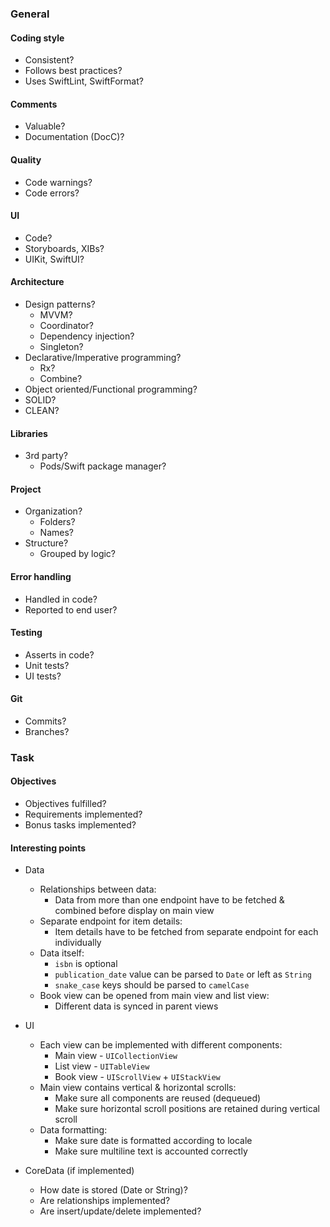 ### General

#### Coding style
- Consistent?
- Follows best practices?
- Uses SwiftLint, SwiftFormat?

#### Comments
- Valuable?
- Documentation (DocC)?

#### Quality
- Code warnings?
- Code errors?

#### UI
- Code?
- Storyboards, XIBs?
- UIKit, SwiftUI?

#### Architecture
- Design patterns?
  - MVVM?
  - Coordinator?
  - Dependency injection?
  - Singleton?
- Declarative/Imperative programming?
  - Rx?
  - Combine?
- Object oriented/Functional programming?
- SOLID?
- CLEAN?

#### Libraries
- 3rd party?
  - Pods/Swift package manager?

#### Project
- Organization?
  - Folders?
  - Names?
- Structure?
  - Grouped by logic?

#### Error handling
- Handled in code?
- Reported to end user?

#### Testing
- Asserts in code?
- Unit tests?
- UI tests?

#### Git
- Commits?
- Branches?

### Task

#### Objectives
- Objectives fulfilled?
- Requirements implemented?
- Bonus tasks implemented?

#### Interesting points
- Data
  - Relationships between data:
    - Data from more than one endpoint have to be fetched & combined before display on main view
  - Separate endpoint for item details:
    - Item details have to be fetched from separate endpoint for each individually
  - Data itself:
    - `isbn` is optional
    - `publication_date` value can be parsed to `Date` or left as `String`
    - `snake_case` keys should be parsed to `camelCase`
  - Book view can be opened from main view and list view:
    - Different data is synced in parent views

- UI
  - Each view can be implemented with different components:
    - Main view - `UICollectionView`
    - List view - `UITableView`
    - Book view - `UIScrollView` + `UIStackView`
  - Main view contains vertical & horizontal scrolls:
    - Make sure all components are reused (dequeued)
    - Make sure horizontal scroll positions are retained during vertical scroll
  - Data formatting:
    - Make sure date is formatted according to locale
    - Make sure multiline text is accounted correctly

- CoreData (if implemented)
  - How date is stored (Date or String)?
  - Are relationships implemented?
  - Are insert/update/delete implemented?

